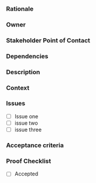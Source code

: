 
### Rationale

### Owner 

### Stakeholder Point of Contact 

### Dependencies 

### Description 

### Context 

### Issues 

- [ ]  Issue one
- [ ]  issue two
- [ ]  issue three

### Acceptance criteria 

### Proof Checklist
-[ ] Accepted
